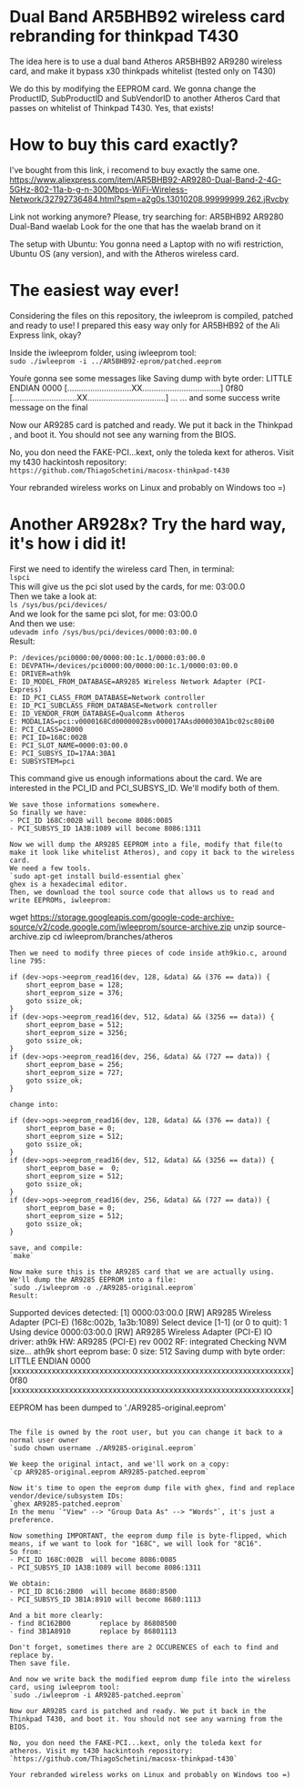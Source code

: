 # Dual Band AR5BHB92 wireless card rebranding for thinkpad T430
The idea here is to use a dual band Atheros AR5BHB92 AR9280 wireless card, and make it bypass x30 thinkpads whitelist (tested only on T430)

We do this by modifying the EEPROM card. We gonna change the ProductID, SubProductID and SubVendorID to another
Atheros Card that passes on whitelist of Thinkpad T430. Yes, that exists!


# How to buy this card exactly?
I've bought from this link, i recomend to buy exactly the same one. 
https://www.aliexpress.com/item/AR5BHB92-AR9280-Dual-Band-2-4G-5GHz-802-11a-b-g-n-300Mbps-WiFi-Wireless-Network/32792736484.html?spm=a2g0s.13010208.99999999.262.jRvcby

Link not working anymore?
Please, try searching for: AR5BHB92 AR9280 Dual-Band waelab
Look for the one that has the waelab brand on it

The setup with Ubuntu:
You gonna need a Laptop with no wifi restriction, Ubuntu OS (any version), and with the Atheros wireless card.


# The easiest way ever!
Considering the files on this repository, the iwleeprom is compiled, patched and ready to use!
I prepared this easy way only for AR5BHB92 of the Ali Express link, okay?

Inside the iwleeprom folder, using iwleeprom tool:  
`sudo ./iwleeprom -i ../AR5BHB92-eprom/patched.eeprom`  

Youŕe gonna see some messages like
Saving dump with byte order: LITTLE ENDIAN
0000 [............................XX..................................]
0f80 [............................XX..................................]
... 
... and some success write message on the final

Now our AR9285 card is patched and ready. We put it back in the Thinkpad , and boot it. You should not see any warning from the BIOS.  

No, you don need the FAKE-PCI...kext, only the toleda kext for atheros. Visit my t430 hackintosh repository:  
`https://github.com/ThiagoSchetini/macosx-thinkpad-t430`  

Your rebranded wireless works on Linux and probably on Windows too =)


# Another AR928x? Try the hard way, it's how i did it!

First we need to identify the wireless card
Then, in terminal:  
`lspci`  
This will give us the pci slot used by the cards, for me: 03:00.0  
Then we take a look at:  
`ls /sys/bus/pci/devices/`  
And we look for the same pci slot, for me: 03:00.0  
And then we use:  
`udevadm info /sys/bus/pci/devices/0000:03:00.0`  
Result:
```
P: /devices/pci0000:00/0000:00:1c.1/0000:03:00.0
E: DEVPATH=/devices/pci0000:00/0000:00:1c.1/0000:03:00.0
E: DRIVER=ath9k
E: ID_MODEL_FROM_DATABASE=AR9285 Wireless Network Adapter (PCI-Express)
E: ID_PCI_CLASS_FROM_DATABASE=Network controller
E: ID_PCI_SUBCLASS_FROM_DATABASE=Network controller
E: ID_VENDOR_FROM_DATABASE=Qualcomm Atheros
E: MODALIAS=pci:v0000168Cd0000002Bsv000017AAsd000030A1bc02sc80i00
E: PCI_CLASS=28000
E: PCI_ID=168C:002B
E: PCI_SLOT_NAME=0000:03:00.0
E: PCI_SUBSYS_ID=17AA:30A1
E: SUBSYSTEM=pci
```
This command give us enough informations about the card. We are interested in the PCI_ID and PCI_SUBSYS_ID. We'll modify both of them.  

```
We save those informations somewhere.  
So finally we have:  
- PCI_ID 168C:002B will become 8086:0085  
- PCI_SUBSYS_ID 1A3B:1089 will become 8086:1311  

Now we will dump the AR9285 EEPROM into a file, modify that file(to make it look like whitelist Atheros), and copy it back to the wireless card.  
We need a few tools.  
`sudo apt-get install build-essential ghex`  
ghex is a hexadecimal editor.  
Then, we download the tool source code that allows us to read and write EEPROMs, iwleeprom:  
```
wget https://storage.googleapis.com/google-code-archive-source/v2/code.google.com/iwleeprom/source-archive.zip
unzip source-archive.zip
cd iwleeprom/branches/atheros
```
Then we need to modify three pieces of code inside ath9kio.c, around line 795:  
```
	if (dev->ops->eeprom_read16(dev, 128, &data) && (376 == data)) {
		short_eeprom_base = 128;
		short_eeprom_size = 376;
		goto ssize_ok;
	}
	if (dev->ops->eeprom_read16(dev, 512, &data) && (3256 == data)) {
		short_eeprom_base = 512;
		short_eeprom_size = 3256;
		goto ssize_ok;
	}
	if (dev->ops->eeprom_read16(dev, 256, &data) && (727 == data)) {
		short_eeprom_base = 256;
		short_eeprom_size = 727;
		goto ssize_ok;
	}
```
change into:  
```
	if (dev->ops->eeprom_read16(dev, 128, &data) && (376 == data)) {
		short_eeprom_base = 0;
		short_eeprom_size = 512;
		goto ssize_ok;
	}
	if (dev->ops->eeprom_read16(dev, 512, &data) && (3256 == data)) {
		short_eeprom_base =  0;
		short_eeprom_size = 512;
		goto ssize_ok;
	}
	if (dev->ops->eeprom_read16(dev, 256, &data) && (727 == data)) {
		short_eeprom_base = 0;
		short_eeprom_size = 512;
		goto ssize_ok;
	}
```
save, and compile:  
`make`  

Now make sure this is the AR9285 card that we are actually using.
We'll dump the AR9285 EEPROM into a file:  
`sudo ./iwleeprom -o ./AR9285-original.eeprom`  
Result:  
```
Supported devices detected:
  [1] 0000:03:00.0 [RW] AR9285 Wireless Adapter (PCI-E) (168c:002b, 1a3b:1089)
Select device [1-1] (or 0 to quit): 1
Using device 0000:03:00.0 [RW] AR9285 Wireless Adapter (PCI-E)
IO driver: ath9k
HW: AR9285 (PCI-E) rev 0002
RF: integrated
Checking NVM size...
ath9k short eeprom base: 0  size: 512
Saving dump with byte order: LITTLE ENDIAN
0000 [xxxxxxxxxxxxxxxxxxxxxxxxxxxxxxxxxxxxxxxxxxxxxxxxxxxxxxxxxxxxxxxx]
0f80 [xxxxxxxxxxxxxxxxxxxxxxxxxxxxxxxxxxxxxxxxxxxxxxxxxxxxxxxxxxxxxxxx]

EEPROM has been dumped to './AR9285-original.eeprom'
```

The file is owned by the root user, but you can change it back to a normal user owner 
`sudo chown username ./AR9285-original.eeprom`

We keep the original intact, and we'll work on a copy:  
`cp AR9285-original.eeprom AR9285-patched.eeprom`  

Now it's time to open the eeprom dump file with ghex, find and replace vendor/device/subsystem IDs:  
`ghex AR9285-patched.eeprom`  
In the menu `"View" --> "Group Data As" --> "Words"`, it's just a preference.  

Now something IMPORTANT, the eeprom dump file is byte-flipped, which means, if we want to look for "168C", we will look for "8C16".  
So from:  
- PCI_ID 168C:002B  will become 8086:0085
- PCI_SUBSYS_ID 1A3B:1089 will become 8086:1311

We obtain:  
- PCI_ID 8C16:2B00  will become 8680:8500
- PCI_SUBSYS_ID 3B1A:8910 will become 8680:1113

And a bit more clearly:  
- find 8C162B00       replace by 86808500
- find 3B1A8910       replace by 86801113

Don't forget, sometimes there are 2 OCCURENCES of each to find and replace by.  
Then save file.  

And now we write back the modified eeprom dump file into the wireless card, using iwleeprom tool:  
`sudo ./iwleeprom -i AR9285-patched.eeprom`  

Now our AR9285 card is patched and ready. We put it back in the Thinkpad T430, and boot it. You should not see any warning from the BIOS.  

No, you don need the FAKE-PCI...kext, only the toleda kext for atheros. Visit my t430 hackintosh repository:  
`https://github.com/ThiagoSchetini/macosx-thinkpad-t430`  

Your rebranded wireless works on Linux and probably on Windows too =)
